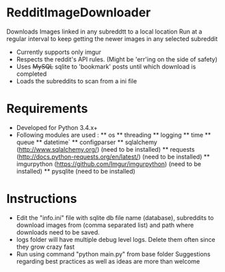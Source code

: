 # RedditImageDownloader
Downloads Images linked in any subreddtt to a local location
Run at a regular interval to keep getting the newer images in any selected subreddit 
* Currently supports only imgur
* Respects the reddit's API rules. (Might be 'err'ing on the side of safety)
* Uses ~~MySQL~~ sqlite to 'bookmark' posts until which download is completed
* Loads the subreddits to scan from a ini file
# Requirements
* Developed for Python 3.4.x+
* Following modules are used :
    ** os
    ** threading
    ** logging
    ** time
    ** queue
    ** datetime`
    ** configparser
    ** sqlalchemy (http://www.sqlalchemy.org/) (need to be installed)
    ** requests (http://docs.python-requests.org/en/latest/) (need to be installed)
    ** imgurpython (https://github.com/Imgur/imgurpython) (need to be installed)
    ** pysqlite (need to be installed)

# Instructions
* Edit the "info.ini" file with sqlite db file name (database), subreddits to download images from (comma separated list) and path where downloads need to be saved.
* logs folder will have multiple debug level logs. Delete them often since they grow crazy fast
* Run using command "python main.py" from base folder
Suggestions regarding best practices as well as ideas are more than welcome